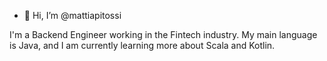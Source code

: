 - 👋 Hi, I’m @mattiapitossi

I'm a Backend Engineer working in the Fintech industry. My main language is Java, and I am currently learning more about Scala and Kotlin.


<!---
mattiapitossi/mattiapitossi is a ✨ special ✨ repository because its `README.md` (this file) appears on your GitHub profile.
You can click the Preview link to take a look at your changes.
--->
